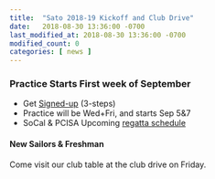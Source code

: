 ```yaml
---
title:  "Sato 2018-19 Kickoff and Club Drive"
date:   2018-08-30 13:36:00 -0700
last_modified_at: 2018-08-30 13:36:00 -0700
modified_count: 0
categories: [ news ]
---
```


<h3>Practice Starts First week of September</h3>

-   Get [Signed-up](/about/) (3-steps)
-   Practice will be Wed+Fri, and starts Sep 5&7
-   SoCal & PCISA Upcoming [regatta schedule](https://pcisa.hssailing.org/schedule/2018/2019/pcisa-s)

<div class="alert alert-info">
<h4>New Sailors & Freshman</h4>
<!--img src="/assets/images/2018-PCCs-eyc-race-info.jpeg" alt="regatta racing map"-->
Come visit our club table at the club drive on Friday.
<h5></h5>
</div>
<!--more-->
